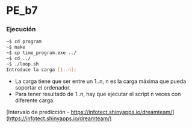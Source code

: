 # PE_b7

### Ejecución

```bash
~$ cd program
~$ make
~$ cp time_program.exe ../
~$ cd ../
~$ ./loop.sh
Introduce la carga [1..n]: 

```
- La carga tiene que ser entre un 1..n, n es la carga máxima que pueda soportar el ordenador.
- Para tener resultado de 1..n, hay que ejecutar el script n veces con diferente carga.


[Intervalo de predicción - https://infotect.shinyapps.io/dreamteam/](https://infotect.shinyapps.io/dreamteam/)
